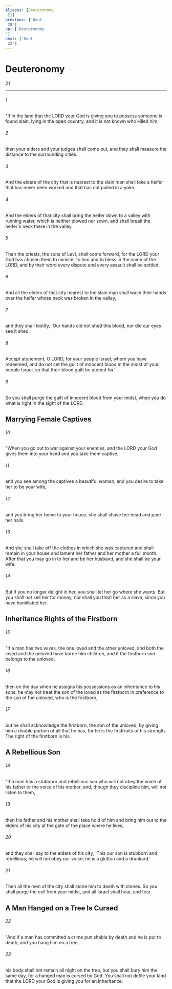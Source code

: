```yaml
---
Aliases: [Deuteronomy 21]
previous: ['Deut 20']
up: ['Deuteronomy']
next: ['Deut 22']
---
```

# Deuteronomy 21

***
 

###### 1 
"If in the land that the LORD your God is giving you to possess someone is found slain, lying in the open country, and it is not known who killed him,  

###### 2 
then your elders and your judges shall come out, and they shall measure the distance to the surrounding cities.  

###### 3 
And the elders of the city that is nearest to the slain man shall take a heifer that has never been worked and that has not pulled in a yoke.  

###### 4 
And the elders of that city shall bring the heifer down to a valley with running water, which is neither plowed nor sown, and shall break the heifer's neck there in the valley.  

###### 5 
Then the priests, the sons of Levi, shall come forward, for the LORD your God has chosen them to minister to him and to bless in the name of the LORD, and by their word every dispute and every assault shall be settled.  

###### 6 
And all the elders of that city nearest to the slain man shall wash their hands over the heifer whose neck was broken in the valley,  

###### 7 
and they shall testify, 'Our hands did not shed this blood, nor did our eyes see it shed.  

###### 8 
Accept atonement, O LORD, for your people Israel, whom you have redeemed, and do not set the guilt of innocent blood in the midst of your people Israel, so that their blood guilt be atoned for.'  

###### 9 
So you shall purge the guilt of innocent blood from your midst, when you do what is right in the sight of the LORD.  ## Marrying Female Captives  

###### 10 
"When you go out to war against your enemies, and the LORD your God gives them into your hand and you take them captive,  

###### 11 
and you see among the captives a beautiful woman, and you desire to take her to be your wife,  

###### 12 
and you bring her home to your house, she shall shave her head and pare her nails.  

###### 13 
And she shall take off the clothes in which she was captured and shall remain in your house and lament her father and her mother a full month. After that you may go in to her and be her husband, and she shall be your wife.  

###### 14 
But if you no longer delight in her, you shall let her go where she wants. But you shall not sell her for money, nor shall you treat her as a slave, since you have humiliated her.  ## Inheritance Rights of the Firstborn  

###### 15 
"If a man has two wives, the one loved and the other unloved, and both the loved and the unloved have borne him children, and if the firstborn son belongs to the unloved,  

###### 16 
then on the day when he assigns his possessions as an inheritance to his sons, he may not treat the son of the loved as the firstborn in preference to the son of the unloved, who is the firstborn,  

###### 17 
but he shall acknowledge the firstborn, the son of the unloved, by giving him a double portion of all that he has, for he is the firstfruits of his strength. The right of the firstborn is his.  ## A Rebellious Son  

###### 18 
"If a man has a stubborn and rebellious son who will not obey the voice of his father or the voice of his mother, and, though they discipline him, will not listen to them,  

###### 19 
then his father and his mother shall take hold of him and bring him out to the elders of his city at the gate of the place where he lives,  

###### 20 
and they shall say to the elders of his city, 'This our son is stubborn and rebellious; he will not obey our voice; he is a glutton and a drunkard.'  

###### 21 
Then all the men of the city shall stone him to death with stones. So you shall purge the evil from your midst, and all Israel shall hear, and fear.  ## A Man Hanged on a Tree Is Cursed  

###### 22 
"And if a man has committed a crime punishable by death and he is put to death, and you hang him on a tree,  

###### 23 
his body shall not remain all night on the tree, but you shall bury him the same day, for a hanged man is cursed by God. You shall not defile your land that the LORD your God is giving you for an inheritance.
